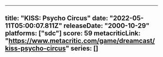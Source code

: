 
---
title: "KISS: Psycho Circus"
date: "2022-05-11T05:00:07.811Z"
releaseDate: "2000-10-29"
platforms: ["sdc"]
score: 59
metacriticLink: "https://www.metacritic.com/game/dreamcast/kiss-psycho-circus"
series: []
---
